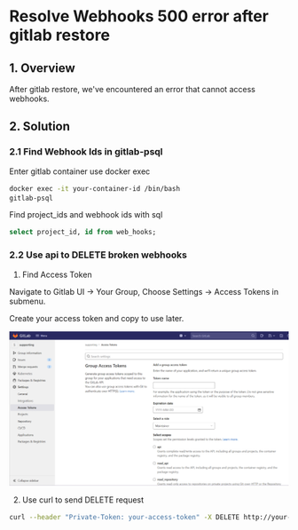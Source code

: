 # Resolve Webhooks 500 error after gitlab restore

## 1. Overview

After gitlab restore, we've encountered an error that cannot access webhooks.

## 2. Solution

### 2.1 Find Webhook Ids in gitlab-psql

Enter gitlab container use docker exec

```bash
docker exec -it your-container-id /bin/bash
gitlab-psql
```

Find project_ids and webhook ids with sql

```sql
select project_id, id from web_hooks;
```

### 2.2 Use api to DELETE broken webhooks

1. Find Access Token

Navigate to Gitlab UI -> Your Group, Choose Settings -> Access Tokens in submenu.

Create your access token and copy to use later.

![Group Access Tokens](../assets/cicd/group-access-tokens.png)

2. Use curl to send DELETE request

```bash
curl --header "Private-Token: your-access-token" -X DELETE http://your-domain/api/v4/projects/<your-project-id>/hooks/<your-hook-id>
```
